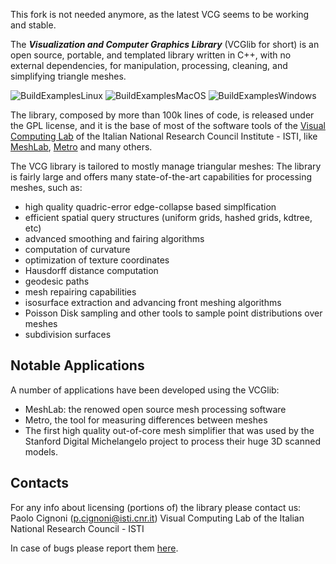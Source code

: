 This fork is not needed anymore, as the latest VCG seems to be working and stable.

The **_Visualization and Computer Graphics Library_** (VCGlib for short) is an open source, portable, and templated library written in C++, with no external dependencies, for manipulation, processing, cleaning, and simplifying triangle meshes.

![BuildExamplesLinux](https://github.com/cnr-isti-vclab/vcglib/workflows/BuildExamplesLinux/badge.svg)
![BuildExamplesMacOS](https://github.com/cnr-isti-vclab/vcglib/workflows/BuildExamplesMacOS/badge.svg)
![BuildExamplesWindows](https://github.com/cnr-isti-vclab/vcglib/workflows/BuildExamplesWindows/badge.svg)

The library, composed by more than 100k lines of code, is released under the GPL license, and it is the base of most of the software tools of the [Visual Computing Lab](http://vcg.isti.cnr.it) of the Italian National Research Council Institute - ISTI, like [MeshLab](http://www.meshlab.net/), [Metro](http://vcg.isti.cnr.it/vcglib/metro.html) and many others.

The VCG library is tailored to mostly manage triangular meshes: The library is fairly large and offers many state-of-the-art capabilities for processing meshes, such as:

- high quality quadric-error edge-collapse based simplfication
- efficient spatial query structures (uniform grids, hashed grids, kdtree, etc)
- advanced smoothing and fairing algorithms
- computation of curvature
- optimization of texture coordinates
- Hausdorff distance computation
- geodesic paths
- mesh repairing capabilities
- isosurface extraction and advancing front meshing algorithms
- Poisson Disk sampling and other tools to sample point distributions over meshes
- subdivision surfaces

## Notable Applications

A number of applications have been developed using the VCGlib:

- MeshLab: the renowed open source mesh processing software
- Metro, the tool for measuring differences between meshes
- The first high quality out-of-core mesh simplifier that was used by the Stanford Digital Michelangelo project to process their huge 3D scanned models.

## Contacts

For any info about licensing (portions of) the library please contact us:
Paolo Cignoni (p.cignoni@isti.cnr.it)
Visual Computing Lab of the Italian National Research Council - ISTI

In case of bugs please report them [here](https://github.com/cnr-isti-vclab/vcglib/issues).
